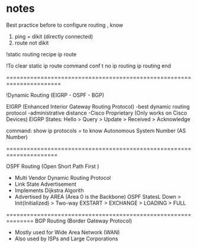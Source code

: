 # notes


Best practice before to configure routing , know 
1. ping = dikit (directly connected)
2. route not dikit 


!static routing recipe
ip route <not directly connected network IP> <subnet mask of NDCN> <Host IP of next hop>


!To clear static ip route command
conf t
 no ip routing
 ip routing
 end

======================================================================

!Dynamic Routing (EIGRP - OSPF - BGP)

EIGRP (Enhanced Interior Gateway Routing Protocol)
-best dynamic routing protocol
-administrative distance
-Cisco Proprietary (Only works on Cisco Devices)
EIGRP States: Hello > Query > Update > Received > Acknowledge


command:
show ip protocols = to know Autonomous System Number (AS Number)


=====================================================================

OSPF Routing (Open Short Path First )
- Multi Vendor Dynamic Routing Protocol
- Link State Advertisement
- Implements Dijkstra Algorith
- Advertised by AREA (Area 0 is the Backbone)
OSPF StatesL Down > Init(Initialized) > Two-way EXSTART > EXCHANGE > LOADING > FULL 


==============================================================
BGP Routing (Border Gateway Protocol)
- Mostly used for Wide Area Network (WAN)
- Also used by ISPs and Large Corporations 





